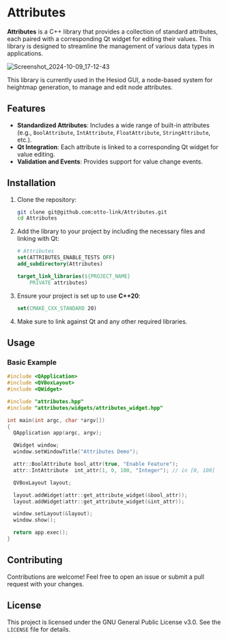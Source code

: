# Attributes

**Attributes** is a C++ library that provides a collection of standard attributes, each paired with a corresponding Qt widget for editing their values. This library is designed to streamline the management of various data types in applications.

![Screenshot_2024-10-09_17-12-43](https://github.com/user-attachments/assets/30545098-55f0-40d9-b4ef-9dc094523f82)

This library is currently used in the Hesiod GUI, a node-based system for heightmap generation, to manage and edit node attributes.

## Features

- **Standardized Attributes**: Includes a wide range of built-in attributes (e.g., `BoolAttribute`, `IntAttribute`, `FloatAttribute`, `StringAttribute`, etc.).
- **Qt Integration**: Each attribute is linked to a corresponding Qt widget for value editing.
- **Validation and Events**: Provides support for value change events.

## Installation

1. Clone the repository:

   ```bash
   git clone git@github.com:otto-link/Attributes.git
   cd Attributes
   ```

2. Add the library to your project by including the necessary files and linking with Qt:

   ```cmake
   # Attributes
   set(ATTRIBUTES_ENABLE_TESTS OFF)
   add_subdirectory(Attributes)

   target_link_libraries(${PROJECT_NAME}
       PRIVATE attributes)
   ```

4. Ensure your project is set up to use **C++20**:

   ```cmake
   set(CMAKE_CXX_STANDARD 20)
   ```

5. Make sure to link against Qt and any other required libraries.

## Usage

### Basic Example

```cpp
#include <QApplication>
#include <QVBoxLayout>
#include <QWidget>

#include "attributes.hpp"
#include "attributes/widgets/attributes_widget.hpp"

int main(int argc, char *argv[])
{
  QApplication app(argc, argv);

  QWidget window;
  window.setWindowTitle("Attributes Demo");

  attr::BoolAttribute bool_attr(true, "Enable Feature");
  attr::IntAttribute  int_attr(1, 0, 100, "Integer"); // in [0, 100]

  QVBoxLayout layout;

  layout.addWidget(attr::get_attribute_widget(&bool_attr));
  layout.addWidget(attr::get_attribute_widget(&int_attr));

  window.setLayout(&layout);
  window.show();

  return app.exec();
}
```

## Contributing

Contributions are welcome! Feel free to open an issue or submit a pull request with your changes.

## License

This project is licensed under the GNU General Public License v3.0. See the `LICENSE` file for details.
